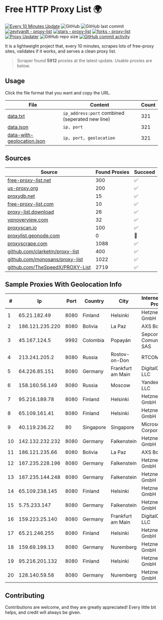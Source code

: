 
# Free HTTP Proxy List 🌍

[![Every 10 Minutes Update](https://github.com/mertguvencli/http-proxy-list/actions/workflows/main.yml/badge.svg?branch=main)](https://github.com/mertguvencli/http-proxy-list/actions/workflows/main.yml)
![GitHub](https://img.shields.io/github/license/mertguvencli/http-proxy-list)
![GitHub last commit](https://img.shields.io/github/last-commit/mertguvencli/http-proxy-list)
[![zevtyardt - proxy-list](https://img.shields.io/static/v1?label=zevtyardt&message=proxy-list&color=blue&logo=github)](https://github.com/zevtyardt/proxy-list "Go to GitHub repo")
[![stars - proxy-list](https://img.shields.io/github/stars/zevtyardt/proxy-list?style=social)](https://github.com/zevtyardt/proxy-list)
[![forks - proxy-list](https://img.shields.io/github/forks/zevtyardt/proxy-list?style=social)](https://github.com/zevtyardt/proxy-list)
[![Proxy Updater](https://github.com/zevtyardt/proxy-list/workflows/Proxy%20Updater/badge.svg)](https://github.com/zevtyardt/proxy-list/actions?query=workflow:"Proxy+Updater")
![GitHub repo size](https://img.shields.io/github/repo-size/zevtyardt/proxy-list)
[![GitHub commit activity](https://img.shields.io/github/commit-activity/m/zevtyardt/proxy-list?logo=commits)](https://github.com/zevtyardt/proxy-list/commits/main)

It is a lightweight project that, every 10 minutes, scrapes lots of free-proxy sites, validates if it works, and serves a clean proxy list.

> Scraper found **5912** proxies at the latest update. Usable proxies are below.

## Usage

Click the file format that you want and copy the URL.

|File|Content|Count|
|----|-------|-----|
|[data.txt](https://raw.githubusercontent.com/mertguvencli/http-proxy-list/main/proxy-list/data.txt)|`ip_address:port` combined (seperated new line)|321|
|[data.json](https://raw.githubusercontent.com/mertguvencli/http-proxy-list/main/proxy-list/data.json)|`ip, port`|321|
|[data-with-geolocation.json](https://raw.githubusercontent.com/mertguvencli/http-proxy-list/main/proxy-list/data-with-geolocation.json)|`ip, port, geolocation`|321|

## Sources

|Source|Found Proxies|Succeed|
|------|-------------|-------|
|[free-proxy-list.net](https://free-proxy-list.net)|300|✅|
|[us-proxy.org](https://www.us-proxy.org)|200|✅|
|[proxydb.net](http://proxydb.net)|15|✅|
|[free-proxy-list.com](https://free-proxy-list.com/?page=&port=&type%5B%5D=http&type%5B%5D=https&up_time=0&search=Search)|10|✅|
|[proxy-list.download](https://www.proxy-list.download/HTTP)|26|✅|
|[vpnoverview.com](https://vpnoverview.com/privacy/anonymous-browsing/free-proxy-servers)|32|✅|
|[proxyscan.io](https://www.proxyscan.io)|100|✅|
|[proxylist.geonode.com](https://proxylist.geonode.com/api/proxy-list?limit=300&page=1&sort_by=lastChecked&sort_type=desc&protocols=http,https)|0|🚫|
|[proxyscrape.com](https://api.proxyscrape.com/v2/?request=displayproxies&protocol=http&timeout=10000&country=all&ssl=all&anonymity=all)|1088|✅|
|[github.com/clarketm/proxy-list](https://raw.githubusercontent.com/clarketm/proxy-list/master/proxy-list-raw.txt)|400|✅|
|[github.com/monosans/proxy-list](https://raw.githubusercontent.com/monosans/proxy-list/main/proxies/http.txt)|1022|✅|
|[github.com/TheSpeedX/PROXY-List](https://raw.githubusercontent.com/TheSpeedX/PROXY-List/master/http.txt)|2719|✅|


## Sample Proxies With Geolocation Info

|#|Ip|Port|Country|City|Internet Service Provider|
|-|--|----|-------|----|-------------------------|
|1|65.21.182.49|8080|Finland|Helsinki|Hetzner Online GmbH|
|2|186.121.235.220|8080|Bolivia|La Paz|AXS Bolivia S. A.|
|3|45.167.124.5|9992|Colombia|Popayán|Sepcom Comunicaciones SAS|
|4|213.241.205.2|8080|Russia|Rostov-on-Don|RTCOMM-YUG|
|5|64.226.85.151|8080|Germany|Frankfurt am Main|DigitalOcean, LLC|
|6|158.160.56.149|8080|Russia|Moscow|Yandex.Cloud LLC|
|7|95.216.189.78|8080|Finland|Helsinki|Hetzner Online GmbH|
|8|65.109.161.41|8080|Finland|Helsinki|Hetzner Online GmbH|
|9|40.119.236.22|80|Singapore|Singapore|Microsoft Corporation|
|10|142.132.232.232|8080|Germany|Falkenstein|Hetzner Online GmbH|
|11|186.121.235.66|8080|Bolivia|La Paz|AXS Bolivia S. A.|
|12|167.235.228.196|8080|Germany|Falkenstein|Hetzner Online GmbH|
|13|167.235.144.248|8080|Germany|Falkenstein|Hetzner Online GmbH|
|14|65.109.238.145|8080|Finland|Helsinki|Hetzner Online GmbH|
|15|5.75.233.147|8080|Germany|Falkenstein|Hetzner Online GmbH|
|16|159.223.25.140|8080|Germany|Frankfurt am Main|DigitalOcean, LLC|
|17|65.21.246.255|8080|Finland|Helsinki|Hetzner Online GmbH|
|18|159.69.199.13|8080|Germany|Nuremberg|Hetzner Online GmbH|
|19|95.216.201.132|8080|Finland|Helsinki|Hetzner Online GmbH|
|20|128.140.59.58|8080|Germany|Nuremberg|Hetzner Online GmbH|



## Contributing

Contributions are welcome, and they are greatly appreciated! Every
little bit helps, and credit will always be given.

